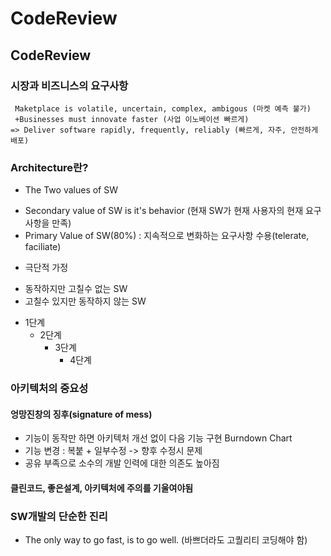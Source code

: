 # CodeReview

## CodeReview

### 시장과 비즈니스의 요구사항
```
 Maketplace is volatile, uncertain, complex, ambigous (마켓 예측 불가)
 +Businesses must innovate faster (사업 이노베이션 빠르게)
=> Deliver software rapidly, frequently, reliably (빠르게, 자주, 안전하게 배포)
```
### Architecture란?

* The Two values of SW
 - Secondary value of SW is it's behavior (현재 SW가 현재 사용자의 현재 요구사항을 만족)
 - Primary Value of SW(80%) : 지속적으로 변화하는 요구사항 수용(telerate, faciliate)
* 극단적 가정 
 - 동작하지만 고칠수 없는 SW
 - 고칠수 있지만 동작하지 않는 SW

* 1단계
  - 2단계
    + 3단계
      + 4단계

### 아키텍처의 중요성

#### 엉망진창의 징후(signature of mess)

* 기능이 동작만 하면 아키텍처 개선 없이 다음 기능 구현 Burndown Chart
* 기능 변경 : 복붙 + 일부수정 -> 향후 수정시 문제
* 공유 부족으로 소수의 개발 인력에 대한 의존도 높아짐

#### 클린코드, 좋은설계, 아키텍처에 주의를 기울여야됨

### SW개발의 단순한 진리
* The only way to go fast, is to go well. (바쁘더라도 고퀄리티 코딩해야 함)

